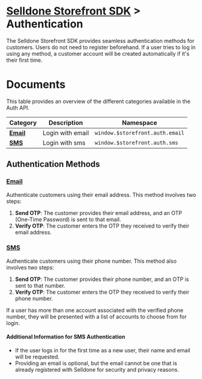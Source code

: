 # [Selldone Storefront SDK](../) > Authentication

The Selldone Storefront SDK provides seamless authentication methods for customers. Users do not need to register
beforehand. If a user tries to log in using any method, a customer account will be created automatically if it's their
first time.

# Documents

This table provides an overview of the different categories available in the Auth API.

| Category           | Description      | Namespace                       |
|--------------------|------------------|---------------------------------|
| **[Email](email)** | Login with email | `window.$storefront.auth.email` |
| **[SMS](sms)**     | Login with sms   | `window.$storefront.auth.sms`   |

## Authentication Methods

### [Email](./email)

Authenticate customers using their email address. This method involves two steps:

1. **Send OTP**: The customer provides their email address, and an OTP (One-Time Password) is sent to that email.
2. **Verify OTP**: The customer enters the OTP they received to verify their email address.

### [SMS](./sms)

Authenticate customers using their phone number. This method also involves two steps:

1. **Send OTP**: The customer provides their phone number, and an OTP is sent to that number.
2. **Verify OTP**: The customer enters the OTP they received to verify their phone number.

If a user has more than one account associated with the verified phone number, they will be presented with a list of
accounts to choose from for login.

#### Additional Information for SMS Authentication

- If the user logs in for the first time as a new user, their name and email will be requested.
- Providing an email is optional, but the email cannot be one that is already registered with Selldone for security and
  privacy reasons.


